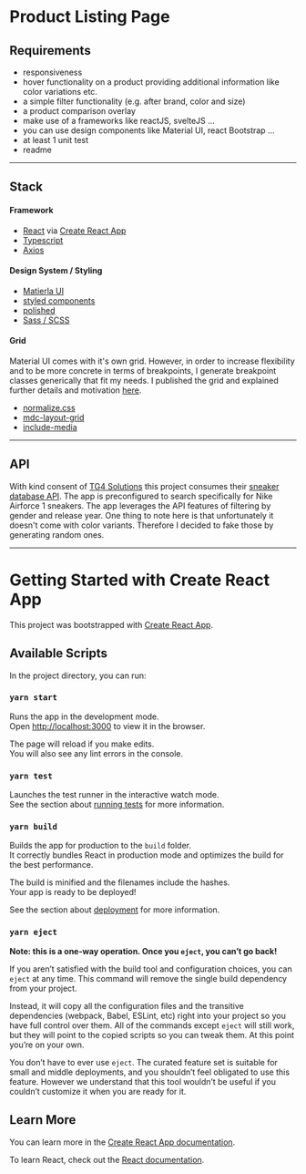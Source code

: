 # Product Listing Page
 
## Requirements

- responsiveness
- hover functionality on a product providing additional information like color variations etc.
- a simple filter functionality (e.g. after brand, color and size)
- a product comparison overlay
- make use of a frameworks like reactJS, svelteJS …
- you can use design components like Material UI, react Bootstrap …
- at least 1 unit test
- readme

---

## Stack

#### Framework
- [React](https://reactjs.org/) via [Create React App](https://github.com/facebook/create-react-app)
- [Typescript](https://www.typescriptlang.org/)
- [Axios](https://www.npmjs.com/package/axios)

#### Design System / Styling
- [Matierla UI](https://material-ui.com/)
- [styled components](https://styled-components.com/)
- [polished](https://polished.js.org/docs/)
- [Sass / SCSS](https://sass-lang.com/)

#### Grid
Material UI comes with it's own grid. However, in order to increase flexibility and to be more concrete in terms of breakpoints, I generate breakpoint classes generically that fit my needs. I published the grid and explained further details and motivation [here](https://www.npmjs.com/package/dasweltbestegrid).
- [normalize.css](https://necolas.github.io/normalize.css/)
- [mdc-layout-grid](https://github.com/material-components/material-components-web/tree/master/packages/mdc-layout-grid)
- [include-media](https://github.com/eduardoboucas/include-media)

---

## API

With kind consent of [TG4 Solutions](https://tg4.solutions/) this project consumes their [sneaker database API](https://thesneakerdatabase.com/api).
The app is preconfigured to search specifically for Nike Airforce 1 sneakers. The app leverages the API features of filtering by gender and release year. One thing to note here is that unfortunately it doesn't come with color variants. Therefore I decided to fake those by generating random ones.

---

# Getting Started with Create React App

This project was bootstrapped with [Create React App](https://github.com/facebook/create-react-app).

## Available Scripts

In the project directory, you can run:

### `yarn start`

Runs the app in the development mode.\
Open [http://localhost:3000](http://localhost:3000) to view it in the browser.

The page will reload if you make edits.\
You will also see any lint errors in the console.

### `yarn test`

Launches the test runner in the interactive watch mode.\
See the section about [running tests](https://facebook.github.io/create-react-app/docs/running-tests) for more information.

### `yarn build`

Builds the app for production to the `build` folder.\
It correctly bundles React in production mode and optimizes the build for the best performance.

The build is minified and the filenames include the hashes.\
Your app is ready to be deployed!

See the section about [deployment](https://facebook.github.io/create-react-app/docs/deployment) for more information.

### `yarn eject`

**Note: this is a one-way operation. Once you `eject`, you can’t go back!**

If you aren’t satisfied with the build tool and configuration choices, you can `eject` at any time. This command will remove the single build dependency from your project.

Instead, it will copy all the configuration files and the transitive dependencies (webpack, Babel, ESLint, etc) right into your project so you have full control over them. All of the commands except `eject` will still work, but they will point to the copied scripts so you can tweak them. At this point you’re on your own.

You don’t have to ever use `eject`. The curated feature set is suitable for small and middle deployments, and you shouldn’t feel obligated to use this feature. However we understand that this tool wouldn’t be useful if you couldn’t customize it when you are ready for it.

## Learn More

You can learn more in the [Create React App documentation](https://facebook.github.io/create-react-app/docs/getting-started).

To learn React, check out the [React documentation](https://reactjs.org/).

